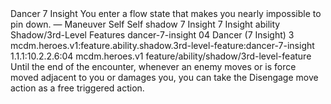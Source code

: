 <ability>
  <name>Dancer</name>
  <cost>7 Insight</cost>
  <flavor>You enter a flow state that makes you nearly impossible to pin down.</flavor>
  <keywords>
    <keyword>—</keyword>
  </keywords>
  <type>Maneuver</type>
  <distance>Self</distance>
  <target>Self</target>
  <metadata>
    <class>shadow</class>
    <cost>7 Insight</cost>
    <cost_amount>7</cost_amount>
    <cost_resource>Insight</cost_resource>
    <feature_type>ability</feature_type>
    <file_dpath>Shadow/3rd-Level Features</file_dpath>
    <item_id>dancer-7-insight</item_id>
    <item_index>04</item_index>
    <item_name>Dancer (7 Insight)</item_name>
    <level>3</level>
    <scc>mcdm.heroes.v1:feature.ability.shadow.3rd-level-feature:dancer-7-insight</scc>
    <scdc>1.1.1:10.2.2.6:04</scdc>
    <source>mcdm.heroes.v1</source>
    <type>feature/ability/shadow/3rd-level-feature</type>
  </metadata>
  <effects>
    <effect type="mundane">Until the end of the encounter, whenever an enemy moves or is force moved adjacent to you or damages you, you can take the Disengage move action as a free triggered action.</effect>
  </effects>
</ability>

